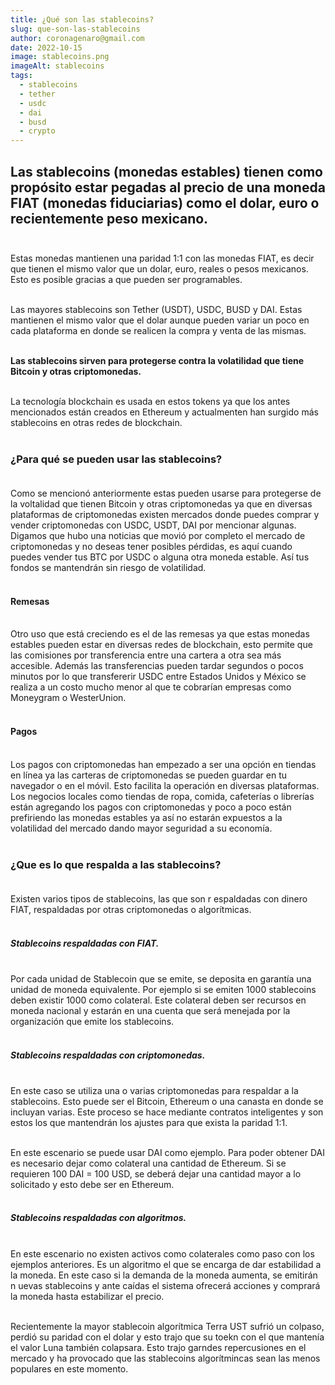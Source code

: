 ```yaml
---
title: ¿Qué son las stablecoins?
slug: que-son-las-stablecoins
author: coronagenaro@gmail.com
date: 2022-10-15
image: stablecoins.png
imageAlt: stablecoins
tags:
  - stablecoins
  - tether
  - usdc
  - dai
  - busd
  - crypto
---
```

## L﻿as stablecoins (monedas estables) tienen como propósito estar pegadas al precio de una moneda FIAT (monedas fiduciarias) como el dolar, euro o recientemente peso mexicano.<br/><br/>

E﻿stas monedas mantienen una paridad 1:1 con las monedas FIAT, es decir que tienen el mismo valor que un dolar, euro, reales o pesos mexicanos. Esto es posible gracias a que pueden ser programables.<br/><br/>

Las mayores stablecoins son Tether (USDT), USDC, BUSD y DAI. Estas mantienen el mismo valor que el dolar aunque pueden variar un poco en cada plataforma en donde se realicen la compra y venta de las mismas.<br/><br/>

**Las stablecoins sirven para protegerse contra la volatilidad que tiene Bitcoin y otras criptomonedas.**<br/><br/>

L﻿a tecnología blockchain es usada en estos tokens ya que los antes mencionados están creados en Ethereum y actualmenten han surgido más stablecoins en otras redes de blockchain.<br/><br/>

### ¿﻿Para qué se pueden usar las stablecoins?<br/><br/>

C﻿omo se mencionó anteriormente estas pueden usarse para protegerse de la voltalidad que tienen Bitcoin y otras criptomonedas ya que en diversas plataformas de criptomonedas existen mercados donde puedes comprar y vender criptomonedas con USDC, USDT, DAI por mencionar algunas. Digamos que hubo una noticias que movió por completo el mercado de criptomonedas y no deseas tener posibles pérdidas, es aquí cuando puedes vender tus BTC por USDC o alguna otra moneda estable. Así tus fondos se mantendrán sin riesgo de volatilidad.<br/><br/>

#### R﻿emesas<br/><br/>

O﻿tro uso que está creciendo es el de las remesas ya que estas monedas estables pueden estar en diversas redes de blockchain, esto permite que las comisiones por transferencia entre una cartera a otra sea más accesible. Además las transferencias pueden tardar segundos o pocos minutos por lo que transfererir USDC entre Estados Unidos y México se realiza a un costo mucho menor al que te cobrarían empresas como Moneygram o WesterUnion.<br/><br/>

#### P﻿agos<br/><br/>

L﻿os pagos con criptomonedas han empezado a ser una opción en tiendas en línea ya las carteras de criptomonedas se pueden guardar en tu navegador o en el móvil. Esto facilita la operación en diversas plataformas. Los negocios locales como tiendas de ropa, comida, cafeterías o librerías están agregando los pagos con criptomonedas y poco a poco están prefiriendo las monedas estables ya así no estarán expuestos a la volatilidad del mercado dando mayor seguridad a su economía.<br/><br/>

### ¿﻿Que es lo que respalda a las stablecoins?<br/><br/>

E﻿xisten varios tipos de stablecoins, las que son r espaldadas con dinero FIAT, respaldadas por otras criptomonedas o algorítmicas.<br/><br/>

##### S﻿tablecoins respaldadas con FIAT. <br/><br/>

Por cada unidad de Stablecoin que se emite, se deposita en garantía una unidad de moneda equivalente. Por ejemplo si se emiten 1000 stablecoins deben existir 1000 como colateral. Este colateral deben ser recursos en moneda nacional y estarán en una cuenta que será menejada por la organización que emite los stablecoins.<br/><br/>

##### S﻿tablecoins respaldadas con criptomonedas.<br/><br/>

E﻿n este caso se utiliza una o varias criptomonedas para respaldar a la stablecoins. Esto puede ser el Bitcoin, Ethereum o una canasta en donde se incluyan varias. Este proceso se hace mediante contratos inteligentes y son estos los que mantendrán los ajustes para que exista la paridad 1:1. <br/><br/>

En este escenario se puede usar DAI como ejemplo. Para poder obtener DAI es necesario dejar como colateral una cantidad de Ethereum. Si se requieren 100 DAI = 100 USD, se deberá dejar una cantidad mayor a lo solicitado y esto debe ser en Ethereum.<br/><br/>

##### S﻿tablecoins respaldadas con algoritmos.<br/><br/>

E﻿n este escenario no existen activos como colaterales como paso con los ejemplos anteriores. Es un algoritmo el que se encarga de dar estabilidad a la moneda. En este caso si la demanda de la moneda aumenta, se emitirán n uevas stablecoins y ante caídas el sistema ofrecerá acciones y comprará la moneda hasta estabilizar el precio.<br/><br/> 

R﻿ecientemente la mayor stablecoin algorítmica Terra UST sufrió un colpaso, perdió su paridad con el dolar y esto trajo que su toekn con el que mantenía el valor Luna también colapsara. Esto trajo garndes repercusiones en el mercado y ha provocado que las stablecoins algorítmincas sean las menos populares en este momento.<br/><br/>